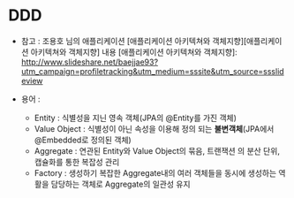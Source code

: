 # DDD
* 참고 : 조용호 님의 애플리케이션 [애플리케이션 아키텍쳐와 객체지향][애플리케이션 아키텍쳐와 객체지향] 내용
[애플리케이션 아키텍쳐와 객체지향]: http://www.slideshare.net/baejjae93?utm_campaign=profiletracking&utm_medium=sssite&utm_source=ssslideview


* 용어 :
  - Entity : 식별성을 지닌 영속 객체(JPA의 @Entity를 가진 객체) 
  - Value Object : 식별성이 아닌 속성을 이용해 정의 되는 __불변객체__(JPA에서 @Embedded로 정의된 객체)
  - Aggregate : 연관된 Entity와 Value Object의 묶음, 트랜잭션 의 분산 단위, 캡슐화를 통한 복잡성 관리
  - Factory : 생성하기 복잡한 Aggregate내의 여러 객체들을 동시에 생성하는 역활을 담당하는 객체로 Aggregate의 일관성 유지
  